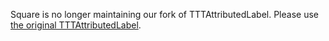Square is no longer maintaining our fork of TTTAttributedLabel. Please use [the original TTTAttributedLabel](https://github.com/TTTAttributedLabel/TTTAttributedLabel).